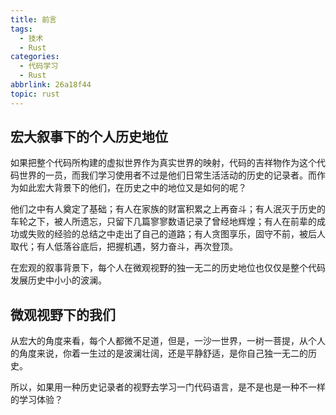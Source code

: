 ```yaml
---
title: 前言
tags:
  - 技术
  - Rust
categories:
  - 代码学习
  - Rust
abbrlink: 26a18f44
topic: rust
---
```


## 宏大叙事下的个人历史地位

如果把整个代码所构建的虚拟世界作为真实世界的映射，代码的吉祥物作为这个代码世界的一员，而我们学习使用者不过是他们日常生活活动的历史的记录者。而作为如此宏大背景下的他们，在历史之中的地位又是如何的呢？

他们之中有人奠定了基础；有人在家族的财富积累之上再奋斗；有人泯灭于历史的车轮之下，被人所遗忘，只留下几篇寥寥数语记录了曾经地辉煌；有人在前辈的成功或失败的经验的总结之中走出了自己的道路；有人贪图享乐，固守不前，被后人取代；有人低落谷底后，把握机遇，努力奋斗，再次登顶。

在宏观的叙事背景下，每个人在微观视野的独一无二的历史地位也仅仅是整个代码发展历史中小小的波澜。

## 微观视野下的我们

从宏大的角度来看，每个人都微不足道，但是，一沙一世界，一树一菩提，从个人的角度来说，你着一生过的是波澜壮阔，还是平静舒适，是你自己独一无二的历史。

所以，如果用一种历史记录者的视野去学习一门代码语言，是不是也是一种不一样的学习体验？
